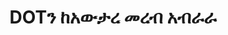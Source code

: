 ---
############################# Static ############################
layout: "auto-gen-annotation"

############################# Head ############################
head_title: "የተጣራ DOT ማብራሪያ ኤፒአይ ማብራሪያ በC# ውስጥ"
head_description: "ከDOT፣ ምስሎች፣ ስዕሎች እና የሰነድ ፋይል ቅርጸቶች ታዋቂ የማብራሪያ አይነቶችን ለመፍጠር እና ለማብራራት የተጣራ ኤፒአይ።"

############################# Header ############################
title: "DOTን ከአውታረ መረብ አብራራ"
description: ""
bg_image: "https://cms.admin.containerize.com/templates/aspose/App_Themes/V3/images/bg/header1.png"
bg_overlay: false
button:
    enable: true
    icon: "fas fa-arrow-down"
    label: "ነጻ ሙከራ ያውርዱ"
    link: "https://downloads.groupdocs.com/annotation/net"

############################# About ############################
about:
    enable: true
    title: "ስለ GroupDocs ማብራሪያ ለኔት ኤፒአይ"
    content: |
        GroupDocs. Annotation for Net API ማብራሪያዎችን ወደ ፒዲኤፍ፣ ዎርድ እና ሌሎች ሰነዶች በ Mac፣ Windows ወይም Ubuntu ላይ እንዲያክሉ የሚያስችልዎ ቤተ-መጽሐፍት ነው። [GroupDocs. Annotation for Net](/ annotation/net) ማብራሪያዎችን ለመፍጠር፣ ለማከል፣ ለማረም፣ ለመሰረዝ፣ ለማውጣት እና ከምስል እና ከተለያዩ ሰነዶች ለመላክ አጠቃላይ ድጋፍ ያለው ኔትዎርክ ኤፒአይ ነው። በዚህ [ገጽ] (https://docs.groupdocs.com/annotation/net/supported-document-formats/) ላይ ሊያዩት የሚችሉት የሚደገፉ የሰነድ ቅርጸቶች ሙሉ ዝርዝር።
        ይህ ቤተ-መጽሐፍት በDOT ሰነድ ብቻ ሳይሆን እንደ Word፣ Excel፣ PowerPoint፣ Outlook ኢሜይሎች፣ Visio፣ Adobe፣ OpenDocument፣ OpenOffice፣ Photoshop፣ AutoCad እና ሌሎች ብዙ አይነት ሰነዶችን እንድትሰራ ይፈቅድልሃል።
        የቡድን ሰነዶች ማብራሪያ ለኔት ኤፒአይ አዲስ ማስታወሻዎችን እንዲፈጥሩ እና እንዲያክሉ፣ ማብራሪያዎችን እንዲያርትዑ፣ አስተያየቶችን ለማውጣት፣ ማብራሪያዎችን ለማውጣት እና ከሰነዶች እንዲያስወግዷቸው ይፈቅድልዎታል። ቤተ መፃህፍቱ ጽሑፍ፣ ፖሊላይን፣ አካባቢ፣ ከስር መስመር፣ ነጥብ፣ የውሃ ምልክት፣ ቀስት፣ ኤሊፕስ፣ የጽሑፍ መተኪያ፣ ርቀት፣ የጽሑፍ መስክ፣ የሀብት ማሻሻያ በፒዲኤፍ፣ ኤችቲኤምኤል፣ የማይክሮሶፍት ዎርድ ሰነዶች፣ የተመን ሉሆች፣ ሥዕላዊ መግለጫዎች፣ አቀራረቦችን ጨምሮ 13 የተለያዩ የማብራሪያ ዓይነቶችን ይደግፋል። ስዕሎች, ምስሎች እና ሌሎች ብዙ የፋይል ቅርጸቶች.
        ምሳሌው (እባክዎ ከዚህ በታች ይመልከቱ) ከDOT ሰነድ ጋር አብሮ መስራትን ያሳያል፣ በዚህ ምሳሌ ውስጥ ከGroupDocs ጋር እንዴት እንደሚሰሩ ዋና ዋና ደረጃዎችን ማየት ይችላሉ። ማብራሪያ፡ ፍቃድ ማዘጋጀት፣ መስራት የሚፈልጉትን ሰነድ መክፈት፣ መፍጠር ማብራሪያ፣ እንደ ፍላጎቶችዎ የማብራሪያ ባህሪያትን ለማዘጋጀት የውሂብ እቃዎችን ማከል እና ውጤቱን ወደሚፈለገው ቦታ ማስቀመጥ። እንዲሁም በእኛ github [ገጽ] (https://github.com/groupdocs-annotation/GroupDocs.Annotation-for-.NET) ወይም በእኛ ምርት [ሰነድ](https://github.com/groupdocs-annotation/GroupDocs.Annotation-for-.NET) ላይ ስለሚደገፉት ባህሪያት የበለጠ ዝርዝር እይታ ሊኖርህ ይችላል። ://docs.groupdocs.com/annotation/net/getting-started/)።

############################# Steps ############################
howTo_Add:
steps_Add:
    enable: true
    title_left: "በአውታረ መረብ ላይ ማብራሪያዎችን ወደ DOT ለማከል ደረጃዎች"
    content_left: |
        [GroupDocs.Annotation](/annotation/net/) ለኔት ገንቢዎች ጥቂት ቀላል ደረጃዎችን በመተግበር በማንኛውም ኔት ላይ የተመሰረተ መተግበሪያ ውስጥ ወደ DOT ፋይሎች የተለያዩ የማብራሪያ አይነቶችን ማከል ቀላል ያደርገዋል።
        *   ነገሮችን በአስተያየት እና ቀን ይፍጠሩ።
        *   የአካባቢ ማብራሪያ ነገር ይፍጠሩ፣ የአካባቢ አማራጮችን ያዘጋጁ እና ምላሾችን ያክሉ።
        *   ገላጭ ነገር ይፍጠሩ እና የአካባቢ ማብራሪያ ያክሉ።
        *   የውጤት ፋይል አስቀምጥ.
    title_right: "የስርዓት መስፈርቶች"
    content_right: |
        የቡድን ሰነዶች።ለአውታረ መረብ ኤፒአይዎች ማብራሪያ በሁሉም ዋና መድረኮች እና ኦፕሬቲንግ ሲስተሞች ላይ ይደገፋሉ። ከዚህ በታች ያለውን ኮድ ከመተግበሩ በፊት፣ እባክዎ በስርዓትዎ ላይ የሚከተሉት ቅድመ ሁኔታዎች እንዳሉዎት ያረጋግጡ።
        *   ስርዓተ ክወናዎች-ማይክሮሶፍት ዊንዶውስ ፣ ሊኑክስ ፣ ማክኦኤስ
        *   የልማት አካባቢ፡ ቪዥዋል ስቱዲዮ፣ Xamarin፣ MonoDevelop
        *   ማዕቀፎች፡.NET Framework፣ .NET Standard፣ .NET Core፣ Mono
        *   ከ[NuGet](https://www.nuget.org/packages/groupdocs.annotation) የ GroupDocs.Annotation ለ NET የቅርብ ጊዜውን ያውርዱ።

############################# Preview ############################
preview_Add:
    enable: true
    title: የማብራሪያ ቅድመ እይታ እና የኮድ ናሙና
    content: |
        ![Annotation preview image]https://docs.groupdocs.com/annotation/java/images/add-text-field-annotation.png
    code: |
        ```cs
        //Add text field annotation to the document from local disk
        using (Annotator annotator = new Annotator("input.bmp"))
        {
            TextFieldAnnotation textField = new TextFieldAnnotation
            {
                BackgroundColor = 65535,
                Box = new Rectangle(100, 100, 100, 100),
                CreatedOn = DateTime.Now,
                Text = "Some text",
                FontColor = 65535,
                FontSize = 12,
                Message = "This is text field annotation",
                Opacity = 0.7,
                PageNumber = 0,
                PenStyle = PenStyle.Dot,
                PenWidth = 3,
                FontFamily = "Arial",
                TextHorizontalAlignment = HorizontalAlignment.Center,
                Replies = new List
                {
                    new Reply
                    {
                        Comment = "First comment",
                        RepliedOn = DateTime.Now
                    },
                    new Reply
                    {
                        Comment = "Second comment",
                        RepliedOn = DateTime.Now
                    }
                }
            };
            annotator.Add(textField);
            annotator.Save("result.bmp");
        }
        ```

############################# Steps ############################
howTo_Remove:
steps_Remove:
    enable: true
    title_left: "በኔት ውስጥ ከDOT ማብራሪያዎችን የማስወገድ እርምጃዎች"
    content_left: |
        [GroupDocs.Annotation](/annotation/net/) ለኔት ገንቢዎች ጥቂት ቀላል ደረጃዎችን በመተግበር በማንኛውም ኔት ላይ የተመሰረተ መተግበሪያ ውስጥ ከDOT ፋይሎች የማብራሪያ ዝርዝሮችን እንዲያነሱ ቀላል ያደርገዋል።
        *   ነገሮችን በአስተያየት እና ቀን ይፍጠሩ።
        *   ፈጣን SaveOptions ነገር እና ማብራሪያTypes = AnnotationType. የለም አዘጋጅ።
        *   የጥሪ ቁጠባ ዘዴ በውጤት ሰነድ መንገድ ወይም ዥረት እና SaveOptions ነገር።

############################# Preview ############################
preview_Remove:
    enable: true
    code: |
        ```cs
        // 1- How to remove annotation from document using annotation index
        
        using (Annotator annotator = new Annotator("result.bmp"))
        {
            annotator.Remove(0);
            annotator.Save("removed.bmp");
        }
        
        // 2- How to remove annotation from document using annotation object
        
        using (Annotator annotator = new Annotator("result.bmp"))
        {
            var tmp = annotator.Get();
            annotator.Remove(tmp[0]);
            annotator.Save("removed.bmp");
        }
        
        // 3- How to remove some annotations from document using list of ID’s
        
        using (Annotator annotator = new Annotator("result.bmp"))
        {
            var idList = new List{1, 2, 3};
            annotator.Remove(idList);
            annotator.Save("removed.bmp");
        }
        
        // 4- How to remove some annotations from document using list of annotations
        
        using (Annotator annotator = new Annotator("result.bmp"))
        {
            var tmp = annotator.Get();
            annotator.Remove(tmp);
            annotator.Save("removed.bmp");
        }
        ```

############################# Steps ############################
howTo_Edit:
steps_Edit:
    enable: true
    title_left: "በኔት ውስጥ ከDOT ማብራሪያዎችን የማርትዕ ደረጃዎች"
    content_left: |
        [GroupDocs.Annotation](/annotation/net/) ጥቂት ቀላል ደረጃዎችን በመተግበር የኔት ገንቢዎች ከDOT ፋይሎች በማንኛውም ኔት ላይ የተመሰረተ መተግበሪያ ውስጥ የተለያዩ የማብራሪያ ባህሪያትን ማዘመን ቀላል ያደርገዋል።
        *   ቅጽበታዊ ገላጭ ነገር ከግቤት ሰነድ ዱካ ወይም ዥረት ጋር በቅጽበት LoadOptions ImportAnnotations = እውነት።
        *   አንዳንድ የማብራሪያ ቤዝ አተገባበር ይፍጠሩ እና የነበረ ማብራሪያ መታወቂያ ያዘጋጁ (የዚያ መታወቂያ ካልተገኘ ምንም አይቀየርም) ወይም የማብራሪያ መንገዶች ዝርዝር (ሁሉም የነበሩት ማብራሪያዎች ይወገዳሉ)።
        *   የአናቶተር ነገርን የማዘመን ዘዴ ካለፉ ማብራሪያዎች ጋር ይደውሉ።
        *   የጥሪ ቁጠባ ዘዴ በውጤት ሰነድ መንገድ ወይም ዥረት እና SaveOptions ነገር።

############################# Preview ############################
preview_Edit:
    enable: true
    code: |
        ```cs
        // open annotated document
        using (Annotator annotator = new Annotator("result.bmp"))
        {
            //assuming we are going to change some properties of existing annotation
                AreaAnnotation updated = new AreaAnnotation
                    {
                            // It's important to set existed annotation Id
                            Id = 1,
                            BackgroundColor = 255,
                            Box = new Rectangle(0, 0, 50, 200),
                            CreatedOn = DateTime.Now,
                            Message = "This is updated annotation",
                            Replies = new List
                            {
                                new Reply
                                {
                                    Comment = "Updated first comment",
                                    RepliedOn = DateTime.Now
                                },
                                new Reply
                                {
                                    Comment = "Updated second comment",
                                    RepliedOn = DateTime.Now
                                }
                            }
                        };
                // update annotation
                annotator.Update(updated);
                annotator.Save("result.bmp");
        }
        ```

############################# Steps ############################
howTo_Extract:
steps_Extract:
    enable: true
    title_left: "ማብራሪያዎችን ከDOT በኔት የማውጣት ደረጃዎች"
    content_left: |
        [GroupDocs.Annotation](/annotation/net/) ጥቂት ቀላል ደረጃዎችን በመተግበር የኔት ገንቢዎች ሰነዶችን እንዲያብራሩ እና ከDOT ፋይሎች በማንኛውም ኔት ላይ የተመሰረተ መተግበሪያ ውስጥ የማብራሪያ መረጃ ማውጣት ቀላል ያደርገዋል።
        *   ነገሮችን በአስተያየት እና ቀን ይፍጠሩ።
        *   ፈጣን LoadOptions ተቃወመ እና SetImportAnnotations ከእውነተኛ ነጋሪ እሴት ጋር ይደውሉ።
        *   ከዝርዝር ዓይነት ጋር ተለዋዋጭ ይግለጹ።
        *   አግኝ ዘዴ ይደውሉ እና ውጤቱን ከላይ ወደ ተለዋዋጭ ይመልሱ።

############################# Preview ############################
preview_Extract:
    enable: true
    code: |
        ```cs
        // for using this example input file ("annotated.bmp") must be with annotations
        using (Annotator annotator = new Annotator("annotated.bmp"))
        {
            List annotations = annotator.Get();
            XmlSerializer formatter = new XmlSerializer(typeof(List));
            using (FileStream fs = new FileStream("annotations.xml", FileMode.Create))
            {
                fs.SetLength(0);
                formatter.Serialize(fs, annotations);
            }
        }
        ```

############################# Demos ############################
demos:
    enable: true
    title: "ለማከል፣ ለማስወገድ፣ ለማርትዕ፣ ማብራሪያዎችን ወደ ሰነዶች እና ምስሎች ለማውጣት የቀጥታ ማሳያዎች"
    content: |
        የ[GroupDocs.Annotation Live Demos](https://products.groupdocs.app/annotation/family) ድር ጣቢያን በመጎብኘት ማብራሪያዎችን አሁን ወደ DOT ፋይል ያክሉ፣ ያስወግዱ፣ ያርትዑ እና ያውጡ። የቀጥታ ማሳያው የሚከተሉት ጥቅሞች አሉት

############################# About Formats ############################
about_formats:
    enable: true
    format:
        # format loop
        - icon: "far fa-file-dot"
          title: "ስለ DOT ፋይል ቅርጸት"
          content: |
            .DOT ቅጥያ ያላቸው ፋይሎች ተጨማሪ የDOC ወይም DOCX ፋይሎችን ለማፍለቅ ቀድሞ የተቀረጹ ቅንጅቶች እንዲኖራቸው በማይክሮሶፍት ዎርድ የተፈጠሩ የአብነት ፋይሎች ናቸው። አብነት ፋይል የሚፈጠረው ከዚህ በተፈጠሩ ተከታይ ፋይሎች ላይ መተግበር ያለባቸው የተወሰኑ የተጠቃሚ ቅንጅቶች እንዲኖሩት ነው። እነዚህ ቅንብሮች የገጽ ህዳጎችን፣ ድንበሮችን፣ ራስጌዎችን፣ ግርጌዎችን እና ሌሎች የገጽ ቅንብሮችን ያካትታሉ። እንደነዚህ ያሉ አብነቶች እንደ ኩባንያ ደብዳቤዎች እና ደረጃቸውን የጠበቁ ቅጾች ባሉ ኦፊሴላዊ ሰነዶች ውስጥ ጥቅም ላይ ይውላሉ. የ DOT ፋይል ቅርፀቱ ለማይክሮሶፍት ዎርድ 2003 እና ቀደም ብሎ የተወሰነ ነው፣ ነገር ግን በከፍተኛ ስሪቶችም የተደገፈ ነው። Microsoft Word በነባሪ በ normal.dot ፋይል ላይ በመመስረት እያንዳንዱን አዲስ ሰነድ ይከፍታል። ከተሻሻሉ፣ ሁሉም አዲስ የተፈጠሩ ፋይሎች ከአብነት ፋይሉ ጋር ተመሳሳይ ቅንብሮችን ያስገኛሉ። በማይክሮሶፍት ዎርድ 2007፣ የDOT ፋይል ቅርጸቱ በOffice OpenXML ላይ በተመሠረተ DOTX ፋይል ቅርጸት ተተክቷል።

          link: "https://docs.fileformat.com/image/dot/"

############################# More Formats ############################
more_formats:
    enable: true
    title: "ከሌሎች ታዋቂ የሰነድ ቅርጸቶች ጋር በመስራት ላይ"
    content: |
        ከታች እንደተገለጸው ከአንዳንድ ታዋቂ የፋይል ቅርጸቶች የማብራሪያ ባህሪያትን ያዘምኑ።
    format:
        # format loop
        - name: "Annotate PDF document"
          link: "https://products.groupdocs.com/annotation/net/pdf/"
          description: "Adobe Portable Document Format"

        # format loop
        - name: "Annotate DOC document"
          link: "https://products.groupdocs.com/annotation/net/doc/"
          description: "Microsoft Word Document"

        # format loop
        - name: "Annotate DOCM document"
          link: "https://products.groupdocs.com/annotation/net/docm/"
          description: "Microsoft Word Macro-Enabled Document"

        # format loop
        - name: "Annotate DOCX document"
          link: "https://products.groupdocs.com/annotation/net/docx/"
          description: "Microsoft Word Open XML Document"

        # format loop
        - name: "Annotate DOT document"
          link: "https://products.groupdocs.com/annotation/net/dot/"
          description: "Microsoft Word Document Template"

        # format loop
        - name: "Annotate DOTX document"
          link: "https://products.groupdocs.com/annotation/net/dotx/"
          description: "Word Open XML Document Template"

        # format loop
        - name: "Annotate RTF document"
          link: "https://products.groupdocs.com/annotation/net/rtf/"
          description: "Rich Text Document"

        # format loop
        - name: "Annotate ODT document"
          link: "https://products.groupdocs.com/annotation/net/odt/"
          description: "Open Document Text"

        # format loop
        - name: "Annotate XLS document"
          link: "https://products.groupdocs.com/annotation/net/xls/"
          description: "Microsoft Excel Binary File Format"

        # format loop
        - name: "Annotate XLSX document"
          link: "https://products.groupdocs.com/annotation/net/xlsx/"
          description: "Microsoft Excel Open XML Spreadsheet"

        # format loop
        - name: "Annotate XLSM document"
          link: "https://products.groupdocs.com/annotation/net/xlsm/"
          description: "Microsoft Excel Macro-Enabled Spreadsheet"

        # format loop
        - name: "Annotate XLSB document"
          link: "https://products.groupdocs.com/annotation/net/xlsb/"
          description: "Microsoft Excel Binary Worksheet"

        # format loop
        - name: "Annotate ODS document"
          link: "https://products.groupdocs.com/annotation/net/ods/"
          description: "Open Document Spreadsheet"

        # format loop
        - name: "Annotate PPT document"
          link: "https://products.groupdocs.com/annotation/net/ppt/"
          description: "PowerPoint Presentation"

        # format loop
        - name: "Annotate PPTX document"
          link: "https://products.groupdocs.com/annotation/net/pptx/"
          description: "PowerPoint Open XML Presentation"

        # format loop
        - name: "Annotate PPSX document"
          link: "https://products.groupdocs.com/annotation/net/ppsx/"
          description: "PowerPoint Open XML Slide Show"

        # format loop
        - name: "Annotate POTM document"
          link: "https://products.groupdocs.com/annotation/net/potm/"
          description: "Microsoft PowerPoint Template"

        # format loop
        - name: "Annotate PPTM document"
          link: "https://products.groupdocs.com/annotation/net/pptm/"
          description: "Microsoft PowerPoint Presentation"

        # format loop
        - name: "Annotate PPS document"
          link: "https://products.groupdocs.com/annotation/net/pps/"
          description: "Microsoft PowerPoint 97-2003 Slide Show"

        # format loop
        - name: "Annotate ODP document"
          link: "https://products.groupdocs.com/annotation/net/odp/"
          description: "OpenDocument Presentation"

        # format loop
        - name: "Annotate HTML document"
          link: "https://products.groupdocs.com/annotation/net/html/"
          description: "HyperText Markup Language"

        # format loop
        - name: "Annotate TIFF document"
          link: "https://products.groupdocs.com/annotation/net/tiff/"
          description: "Tagged Image File Format"

        # format loop
        - name: "Annotate JPEG document"
          link: "https://products.groupdocs.com/annotation/net/jpeg/"
          description: "JPEG Image"

        # format loop
        - name: "Annotate PNG document"
          link: "https://products.groupdocs.com/annotation/net/png/"
          description: "Portable Network Graphic"

        # format loop
        - name: "Annotate EML document"
          link: "https://products.groupdocs.com/annotation/net/eml/"
          description: "E-mail Message"

        # format loop
        - name: "Annotate MSG document"
          link: "https://products.groupdocs.com/annotation/net/msg/"
          description: "Microsoft Outlook E-mail Message"

        # format loop
        - name: "Annotate VSD document"
          link: "https://products.groupdocs.com/annotation/net/vsd/"
          description: "Microsoft Visio 2003-2010 Drawing"

        # format loop
        - name: "Annotate VSDX document"
          link: "https://products.groupdocs.com/annotation/net/vsdx/"
          description: "Microsoft Visio Drawing"

        # format loop
        - name: "Annotate VSS document"
          link: "https://products.groupdocs.com/annotation/net/vss/"
          description: "Microsoft Visio 2003-2010 Stencil"

        # format loop
        - name: "Annotate VST document"
          link: "https://products.groupdocs.com/annotation/net/vst/"
          description: "Microsoft Visio 2013 Stencil"

        # format loop
        - name: "Annotate DWG document"
          link: "https://products.groupdocs.com/annotation/net/dwg/"
          description: "Autodesk Design Data Formats"

        # format loop
        - name: "Annotate DXF document"
          link: "https://products.groupdocs.com/annotation/net/dxf/"
          description: "AutoCAD Drawing Interchange"

        # format loop
        - name: "Annotate DCM document"
          link: "https://products.groupdocs.com/annotation/net/dcm/"
          description: "Digital Imaging and Communications in Medicine"

        # format loop
        - name: "Annotate WMF document"
          link: "https://products.groupdocs.com/annotation/net/wmf/"
          description: "Windows Metafile"

        # format loop
        - name: "Annotate EMF document"
          link: "https://products.groupdocs.com/annotation/net/emf/"
          description: "Enhanced Metafile Format"


############################# Back to top ###############################
back_to_top:
    enable: true
---